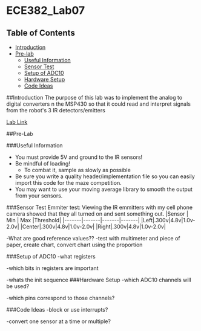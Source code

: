 ECE382_Lab07
============
## Table of Contents ##
- [Introduction](#introduction)
- [Pre-lab](#pre-lab)
    - [Useful Information](#useful-information)
    - [Sensor Test](#sensor-test)
    - [Setup of ADC10](#setup-of-adc10)
    - [Hardware Setup](#hardwaressetup)
    - [Code Ideas](#code-ideas)

##Introduction
The purpose of this lab was to implement the analog to digital converters n the MSP430 so that it could read and interpret signals from the robot's 3 IR detectors/emitters

[Lab Link](http://ece382.com/labs/lab7/)

##Pre-Lab

###Useful Information
<ul>
<li>You must provide 5V and ground to the IR sensors!</li>
<li>Be mindful of loading!<ul>
<li>To combat it, sample as slowly as possible</li>
</ul>
</li>
<li>Be sure you write a quality header/implementation file so you can easily import this code for the maze competition.</li>
<li>You may want to use your moving average library to smooth the output from your sensors.</li>
</ul>
###Sensor Test
Emmiter test: Viewing the IR emmitters with my cell phone camera showed that they all turned on and sent something out.
|Sensor |  Min  |  Max |Threshold|
|-------|-------|-------|-------|
|Left|.300v|4.8v|1.0v-2.0v|
|Center|.300v|4.8v|1.0v-2.0v|
|Right|.300v|4.8v|1.0v-2.0v|

-What are good reference values??
    -test with multimeter and piece of paper, create chart, convert chart using the proportion

###Setup of ADC10
-what registers

-which bits in registers are important

-whats the init sequence
###Hardware Setup
-which ADC10 channels will be used?

-which pins correspond to those channels?

###Code Ideas
-block or use interrupts?

-convert one sensor at a time or multiple?
